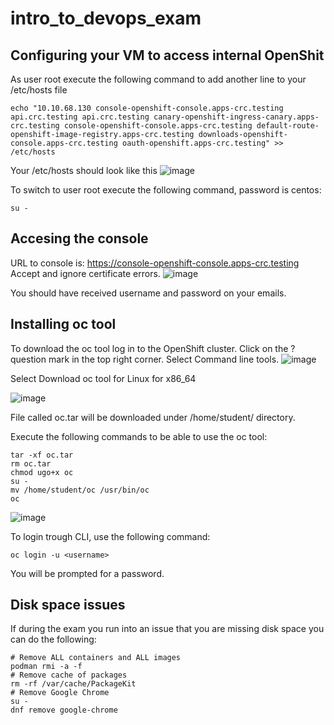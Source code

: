 # intro_to_devops_exam

## Configuring your VM to access internal OpenShit
As user root execute the following command to add another line to your /etc/hosts file
```
echo "10.10.68.130 console-openshift-console.apps-crc.testing api.crc.testing api.crc.testing canary-openshift-ingress-canary.apps-crc.testing console-openshift-console.apps-crc.testing default-route-openshift-image-registry.apps-crc.testing downloads-openshift-console.apps-crc.testing oauth-openshift.apps-crc.testing" >> /etc/hosts
```
Your /etc/hosts should look like this
![image](![image](https://github.com/jstanesic/intro_to_devops_exam/assets/91891125/bb582af1-bb79-407c-a2b8-191e6bee0497))

To switch to user root execute the following command, password is centos:
```
su -
```

## Accesing the console
URL to console is: https://console-openshift-console.apps-crc.testing
Accept and ignore certificate errors.
![image](https://github.com/jstanesic/intro_to_devops_exam/assets/91891125/fd46d3a2-d48b-441e-937b-947c3be41168)

You should have received username and password on your emails.

## Installing oc tool
To download the oc tool log in to the OpenShift cluster. Click on the ? question mark in the top right corner. Select Command line tools.
![image](https://github.com/jstanesic/intro_to_devops_exam/assets/91891125/cbffcf42-e0d1-438c-95be-5f88fa4df0bf)


Select Download oc tool for Linux for x86_64

![image](https://github.com/jstanesic/intro_to_devops_exam/assets/91891125/6bec537e-f2df-46ed-8013-4dca35b48270)

File called oc.tar will be downloaded under /home/student/ directory.

Execute the following commands to be able to use the oc tool:
```
tar -xf oc.tar
rm oc.tar
chmod ugo+x oc
su -
mv /home/student/oc /usr/bin/oc
oc
```
![image](https://github.com/jstanesic/intro_to_devops_exam/assets/91891125/1e57c1a7-507f-44eb-88b3-428ae9873de5)


To login trough CLI, use the following command:
```
oc login -u <username>
```
You will be prompted for a password.

## Disk space issues

If during the exam you run into an issue that you are missing disk space you can do the following:

```
# Remove ALL containers and ALL images
podman rmi -a -f
# Remove cache of packages
rm -rf /var/cache/PackageKit
# Remove Google Chrome
su -
dnf remove google-chrome
```

